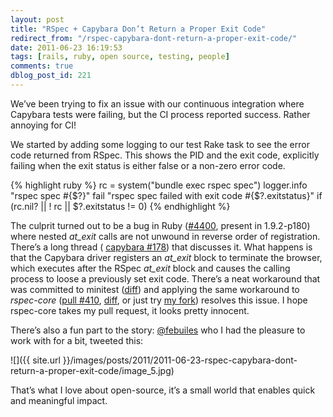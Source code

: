 ```yaml
---
layout: post
title: "RSpec + Capybara Don’t Return a Proper Exit Code"
redirect_from: "/rspec-capybara-dont-return-a-proper-exit-code/"
date: 2011-06-23 16:19:53
tags: [rails, ruby, open source, testing, people]
comments: true
dblog_post_id: 221
---
```

We’ve been trying to fix an issue with our continuous integration where Capybara tests were failing, but the CI process reported success. Rather annoying for CI!

We started by adding some logging to our test Rake task to see the error code returned from RSpec. This shows the PID and the exit code, explicitly failing when the exit status is either false or a non-zero error code.

{% highlight ruby %}
rc = system("bundle exec rspec spec")
logger.info "rspec spec #{$?}"
fail "rspec spec failed with exit code #{$?.exitstatus}" if (rc.nil? || ! rc || $?.exitstatus != 0)
{% endhighlight %}

The culprit turned out to be a bug in Ruby ([#4400](https://bugs.ruby-lang.org/issues/4400), present in 1.9.2-p180) where nested _at_exit_ calls are not unwound in reverse order of registration. There’s a long thread ( [capybara #178](https://github.com/jnicklas/capybara/issues/178)) that discusses it. What happens is that the Capybara driver registers an _at_exit_ block to terminate the browser, which executes after the RSpec _at_exit_ block and causes the calling process to loose a previously set exit code. There’s a neat workaround that was committed to minitest ([diff](https://github.com/seattlerb/minitest/commit/979406d726fa1866aba6dc4e3ed7692a4758c0ec)) and applying the same workaround to _rspec-core_ ([pull #410](https://github.com/rspec/rspec-core/pull/410), [diff](https://github.com/dblock/rspec-core/commit/1cf9265989e976888baf7ea838ba70e50b5f4707), or just try [my fork](https://github.com/dblock/rspec-core)) resolves this issue. I hope rspec-core takes my pull request, it looks pretty innocent.

There’s also a fun part to the story: [@febuiles](https://twitter.com/febuiles) who I had the pleasure to work with for a bit, tweeted this:

![]({{ site.url }}/images/posts/2011/2011-06-23-rspec-capybara-dont-return-a-proper-exit-code/image_5.jpg)

That’s what I love about open-source, it’s a small world that enables quick and meaningful impact.
